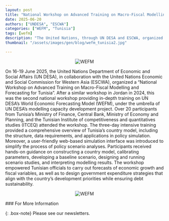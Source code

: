 ```yaml
---
layout: post
title: "National Workshop on Advanced Training on Macro-Fiscal Modelling and Forecasting for Tunisia"
date: 2025-06-20
authors: ["UNDESA", "ESCWA"]
categories: ["WEFM", "Tunisia"]
tags: [wefm]
description: "The United Nations, through UN DESA and ESCWA, organized a national workshop in Tunisia focused on advanced training in macro-fiscal modelling and forecasting."
thumbnail: "/assets/images/gen/blog/wefm_tunisia2.jpg"

---
```

<p align="center">
  <img src="https://desa-eapd.github.io/modelling-project/assets/images/gen/blog/wefm_tunisia1.jpg" alt="WEFM" />
</p>
On 16-19 June 2025, the United Nations Department of Economic and Social Affairs (UN DESA), in collaboration with the United Nations Economic and Social Commission for Western Asia (ESCWA), organized a “National Workshop on Advanced Training on Macro-Fiscal Modelling and Forecasting for Tunisia”. After a similar workshop in Jordan in 2024, this was the second national workshop providing in-depth training on UN DESA’s World Economic Forecasting Model (WEFM), under the umbrella of UN DESA’s modelling capacity development project. Over 20 participants from Tunisia’s Ministry of Finance, Central Bank, Ministry of Economy and Planning, and the Tunisian Institute of competitiveness and quantitatives studies (ITCEQ) attended the workshop. The three-day intensive training provided a comprehensive overview of Tunisia’s country model, including the structure, data requirements, and applications in policy simulation. Moreover, a user-friendly web-based simulation interface was introduced to simplify the process of policy scenario analyses. Participants received hands-on guidance on constructing a country model, calibrating parameters, developing a baseline scenario, designing and running scenario studies, and interpreting modelling results. The workshop empowered Tunisian officials to carry out forecasts of economic growth and fiscal variables, as well as to design government expenditure strategies that align with the country’s development priorities while ensuring debt sustainability.
<p align="center">
  <img src="https://desa-eapd.github.io/modelling-project/assets/images/gen/blog/wefm_tunisia2.jpg" alt="WEFM" />
</p>
### For More Information

{: .box-note}
Please see our newsletters.
